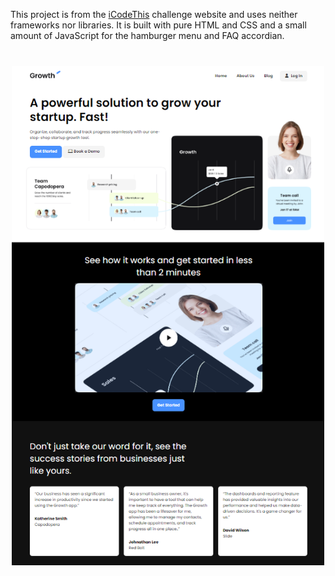 
This project is from the [iCodeThis](https://icodethis.com/) challenge website and uses neither frameworks nor libraries. It is built with pure HTML and CSS and a small amount of JavaScript for the hamburger menu and FAQ accordian.


<img src="./images/screen.png" width="500" style="display:block;margin: 40px auto"/>


